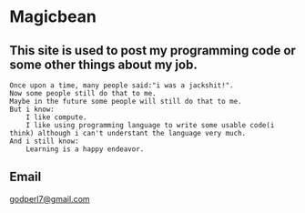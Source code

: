 # Magicbean

## This site is used to post my programming code or some other things about my job.
    Once upon a time, many people said:"i was a jackshit!".
    Now some people still do that to me.
    Maybe in the future some people will still do that to me.
    But i know:
        I like compute.
        I like using programming language to write some usable code(i think) although i can't understant the language very much.
    And i still know:
        Learning is a happy endeavor.


## Email
godperl7@gmail.com


